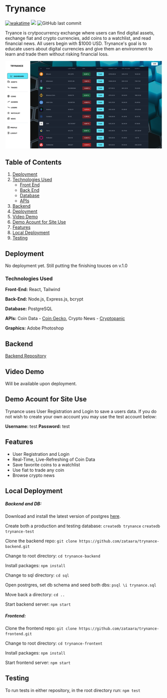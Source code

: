 # Trynance

[![wakatime](https://wakatime.com/badge/user/99e71179-209a-409a-b8bc-6612891d9ce9/project/9c23e643-6e01-4686-9b63-111f09932020.svg)](https://wakatime.com/badge/user/99e71179-209a-409a-b8bc-6612891d9ce9/project/9c23e643-6e01-4686-9b63-111f09932020) <img src="https://img.shields.io/github/languages/code-size/zataara/trynance-frontend"> ![GitHub last commit](https://img.shields.io/github/last-commit/zataara/trynance-frontend) 


Tryance is crytpocurrency exchange where users can find digital assets, exchange fiat and crypto currencies, add coins to a watchlist, and read financial news. All users begin with $1000 USD. Trynance's goal is to educate users about digital currencies and give them an environment to learn and trade them without risking financial loss.


<img src='./src/images/trynance.png'>


## Table of Contents
1. [Deployment](#Deployment)
2. [Technologies Used](#TechnologiesUsed)
    * [Front End](#FrontEnd)
    * [Back End](#BackEnd)
    * [Database](#Database)
    * [APIs](#APIs)
2. [Backend](#Backend)
3. [Deployment](#Deployment)
4. [Video Demo](#VideoDemo)
5. [Demo Acount for Site Use](#DemoAccountForSiteUse)
6. [Features](#Features)
7. [Local Deployment](#LocalDeployment)
8. [Testing](#Testing)

## <a name='Deployemnt'></a>Deployment
No deployment yet. Still putting the finishing touces on v.1.0

### <a name='TechnologiesUsed'></a>Technologies Used
<a name='FrontEnd'></a><b>Front-End:</b> React, Tailwind

<a name='BackEnd'></a><b>Back-End:</b> Node.js, Express.js, bcrypt

<a name='Database'></a><b>Database:</b> PostgreSQL

<a name='APIs'></a><b>APIs:</b> Coin Data - <a href='https://www.coingecko.com/en/api/documentation'>Coin Gecko</a>, Crypto News - <a href='https://cryptopanic.com/developers/api/'>Cryptopanic</a>

<a name='Graphics'></a><b>Graphics:</b> Adobe Photoshop

## <a name='Backend'></a> Backend
<a href='https://github.com/zataara/trynance-backend'>Backend Repository</a>


## <a name='VideoDemo'></a>Video Demo
Will be available upon deployment.


## <a name='DemoAccountForSiteUse'></a>Demo Acount for Site Use

Trynance uses User Registration and Login to save a users data. If you do not wish to create your own account you may use the test account below:

<b>Username:</b> test
<b>Password:</b> test

## <a name='Features'></a>Features
- User Registration and Login
- Real-Time, Live-Refreshing of Coin Data
- Save favorite coins to a watchlist
- Use fiat to trade any coin
- Browse crypto news

## <a name='LocalDeployment'></a>Local Deployment
##### Backend and DB:
Download and install the latest version of postgres <a href='https://www.postgresql.org/download/'>here</a>.

Create both a production and testing database:
`
createdb trynance
`
`
createdb trynance-test
`

Clone the backend repo:
`
git clone https://github.com/zataara/trynance-backend.git
`


Change to root directory:
`
cd trynance-backend
`

Install packages:
`
npm install
`

Change to sql directory:
`
cd sql
`

Open postrgres, set db schema and seed both dbs:
`
psql \i trynance.sql
`

Move back a directory:
`
cd ..
`

Start backend server:
`
npm start
`

##### Frontend:
Clone the frontend repo:
`
git clone https://github.com/zataara/trynance-frontend.git
`

Change to root directory:
`
cd trynance-frontent
`

Install packages:
`
npm install
`

Start frontend server:
`
npm start
`


## <a name='Testing'></a>Testing

To run tests in either repository, in the root directory run:
`
npm test
`
